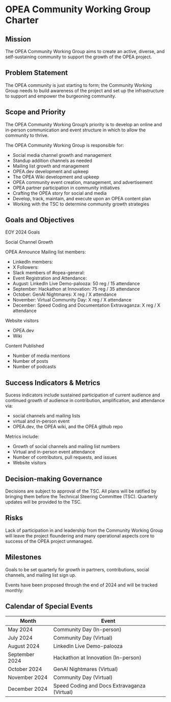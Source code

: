 # OPEA Community Working Group Charter

## Mission 

The OPEA Community Working Group aims to create an active, diverse, and self-sustaining community to support the growth of the OPEA project. 

## Problem Statement 

The OPEA community is just starting to form; the Community Working Group needs to build awareness of the project and set up the infrastructure to support and empower the burgeoning community. 

## Scope and Priority 

The OPEA Community Working Group’s priority is to develop an online and in-person communication and event structure in which to allow the community to thrive.  

 The OPEA Community Working Group is responsible for:  

- Social media channel growth and management 
- Standup addition channels as needed 
- Mailing list growth and management 
- OPEA.dev development and upkeep 
- The OPEA Wiki development and upkeep 
- OPEA community event creation, management, and advertisement 
- OPEA partner participation in community initiatives 
- Crafting the OPEA story for social and media 
- Develop, track, maintain, and execute upon an OPEA content plan 
- Working with the TSC to determine community growth strategies 

## Goals and Objectives 

EOY 2024 Goals 

Social Channel Growth 

OPEA Announce Mailing list members: 

- LinkedIn members: 
- X Followers: 
- Slack members of #opea-general: 
- Event Registration and Attendance: 
- August: LinkedIn Live Demo-palooza: 50 reg / 15 attendance 
- September: Hackathon at Innovation: 75 reg / 35 attendance 
- October: GenAI Nightmares: X reg / X attendance 
- November: Virtual Community Day: X reg / X attendance 
- December: Speed Coding and Documentation Extravaganza:  X reg / X attendance 

Website visitors 

- OPEA.dev 
- Wiki 

Content Published 

- Number of media mentions 
- Number of posts 
- Number of podcasts 

## Success Indicators & Metrics 

Sucess indicators include sustained participation of current audience and continued growth of audience in contribution, amplification, and attendance via: 

- social channels and mailing lists  
- virtual and in-person event 
- OPEA.dev, the OPEA wiki, and the OPEA github repo  

Metrics include: 

- Growth of social channels and mailing list numbers 
- Virtual and in-person event attendance 
- Number of contributors, pull requests, and issues 
- Website visitors 

## Decision-making Governance 

Decisions are subject to approval of the TSC. All plans will be ratified by bringing them before the Technical Steering Committee (TSC). Quarterly updates will be provided to the TSC.  

## Risks 

Lack of participation in and leadership from the Community Working Group will leave the project floundering and many operational aspects core to success of the OPEA project unmanaged. 

## Milestones 

Goals to be set quarterly for growth in partners, contributions, social channels, and mailing list sign up.  

Events have been proposed through the end of 2024 and will be tracked monthly:  

## Calendar of Special Events 

| Month         | Event     |
| ------------- | ------------- |
| May 2024 | Community Day (In-person) |
| July 2024 | Community Day (Virtual) |
| August 2024 | LinkedIn Live Demo-palooza |
| September 2024 | Hackathon at Innovation (In-person) |
| October 2024 | GenAI Nightmares (Virtual) |
| November 2024 | Community Day (Virtual) |
| December 2024 | Speed Coding and Docs Extravaganza (Virtual) |

 
